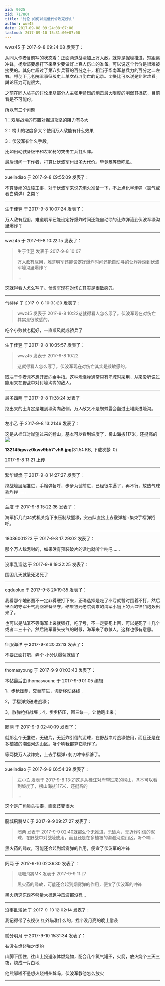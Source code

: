 ```yaml
---
aid: 9025
zid: 717868
title: '讨论 如何以最低代价攻克榜山'
author: wwz45
date: 2017-09-08 09:24:08+07:00
lastmod: 2017-09-10 15:31:00+07:00
---
```


wwz45 于 2017-9-8 09:24:08 发表了：

从同人作者目前写的状态看：正面两道战壕加上万人敌。就算是掘壕推进，短距离冲锋，杨增部要想打下来至少要做好上百人伤亡的准备。可以说这个代价是很难被接受的。其伤亡超过了第八步兵营的百分之十，相当于华南军总兵力的百分之二左右。将创下元老院军事征服史上单次战斗伤亡的记录。交换比可以说是非常难看。舆论压力可能很大。

之前在同人帖子的讨论里以部分人主张用猛烈的炮击最大限度的削弱其抵抗，目前看是不可能的。

所以有三个问题

1：双层战壕的布置对掘进攻坚的阻力有多大

2：榜山的坡度多大？使用万人敌能有什么效果

3：伏波军有什么手段。

比如出动装备板甲和左轮枪的突击工兵打头阵。

最后想问一下作者，打算让伏波军付出多大代价。毕竟我等皆吃瓜。

---------

xuelindiao 于 2017-9-8 09:55:09 发表了：

不算陡峭的丘陵工事，对于伏波军来说先炮火准备一下，不上点化学炮弹（氯气或者白磷弹）之类？

---------

生于佳翌 于 2017-9-8 10:07:24 发表了：

万人敌有屁用，难道明军还能设定好爆炸时间还能自动寻的让炸弹滚到伏波军壕沟里爆炸？

---------

wwz45 于 2017-9-8 10:22:15 发表了：

> 生于佳翌 发表于 2017-9-8 10:07
> 
> 万人敌有屁用，难道明军还能设定好爆炸时间还能自动寻的让炸弹滚到伏波军壕沟里爆炸？
> 
> ...



这就得看人怎么写了。伏波军现在对伤亡其实是很敏感的。

---------

气持样 于 2017-9-8 10:33:20 发表了：

> wwz45 发表于 2017-9-8 10:22这就得看人怎么写了。伏波军现在对伤亡其实是很敏感的。



吃个小败仗也挺好，一直顺风就成骄兵了

---------

生于佳翌 于 2017-9-8 10:35:57 发表了：

> wwz45 发表于 2017-9-8 10:22
> 
> 这就得看人怎么写了。伏波军现在对伤亡其实是很敏感的。



取决于作者想不想开反向金手指。这种燃烧弹通常只有守城时采用，从来没听说过能用来在野战中对付壕沟内的敌人。

---------

最多四两 于 2017-9-8 11:28:24 发表了：

挖出来的土肯定是堆到壕沟向敌侧，万人敌又不是蜘蛛雷会翻过土堆爬进壕沟。

---------

左小乙 于 2017-9-8 13:21:46 发表了：

这是从桂江对岸望过来的榜山，基本可以看到坡度了，榜山海拔117米，还挺高的![](https://mirrors.tuna.tsinghua.edu.cn/osdn/lgqm/72877/132145gwvz0kwv9bh71vh8.jpg)



**132145gwvz0kwv9bh71vh8.jpg**(31.54 KB, 下载次数: 0)



2017-9-8 13:21 上传

---------

繁华烬燃 于 2017-9-8 14:27:27 发表了：

挖战壕层层推进，手榴弹招呼，步步为营前进，已经很牛逼了，再不行，放热气球丢炸弹……

---------

兰度 于 2017-9-8 15:22:36 发表了：

海军拆几门34式机关炮下来压制敌堑壕，突击队直接上去霰弹枪+集束手榴弹招呼。

---------

18086001223 于 2017-9-8 17:29:02 发表了：

那个万人敌泥封的，如果没有预装破片的话也就听个响吧……

---------

没事乱溜达 于 2017-9-8 19:32:25 发表了：

围困几天就饿死渴死了

---------

cqduoluo 于 2017-9-8 20:19:35 发表了：

我看那个地形图不一定非得硬打下来，正确选择是吃了小亏就暂时围着不打，然后里面的守军士气高涨准备坚守，结果被元老院调来的海军小艇上的大口径臼炮轰出来了。

也可以是陆军不等海军上来就强打，吃了亏，不一定要死上百，可以是死了十几个或者二三十个，然后陆军垂头丧气的时候，海军来了教做人，这样也很有意思。

---------

征服海洋 于 2017-9-8 20:23:13 发表了：

不要正面打吧，弄个 小分队爆菊就破了

---------

thomasyoung 于 2017-9-9 01:03:43 发表了：

本帖最后由 thomasyoung 于 2017-9-9 01:05 编辑 

1，步枪压制，交替前进，切断移动路线；

2，手榴弹突破进战壕；

3，散弹枪扫战壕；4，步步挤压，围三缺一，让他跑出来；

---------

罔两 于 2017-9-9 02:40:39 发表了：

就那么个无推进，无破片，无近炸引信的泥球，在野战中对战壕使用，而且还是在多植被的潮湿河边山区。听个响我都算它能作了。

等两拨万人敌炸完，上去手榴弹+刺刀冲锋都够了。

---------

xuelindiao 于 2017-9-9 06:54:39 发表了：

> 左小乙 发表于 2017-9-8 13:21这是从桂江对岸望过来的榜山，基本可以看到坡度了，榜山海拔117米，还挺高的
> 
> ...



这个是广角镜头拍摄，画面歧变很大

---------

龍城飛將MK 于 2017-9-9 09:27:27 发表了：

> 罔两 发表于 2017-9-9 02:40就那么个无推进，无破片，无近炸引信的泥球，在野战中对战壕使用，而且还是在多植被的潮湿河边山区。听个响 ...



黑火药的缘故，可能还会起到烟雾弹的作用，便宜了伏波军的冲锋

---------

罔两 于 2017-9-10 02:36:30 发表了：

> 龍城飛將MK 发表于 2017-9-9 11:27
> 
> 黑火药的缘故，可能还会起到烟雾弹的作用，便宜了伏波军的冲锋



黑火药这东西不够量大概连冲击波都没有...

---------

没事乱溜达 于 2017-9-10 12:02:14 发表了：

我记得带了夜视仪 红外瞄准什么的，找个没月亮的晚上偷袭

---------

贰分明月 于 2017-9-10 15:31:34 发表了：

有没有燃烧弹之类的

山脚下围住，往山上投送液体燃烧物，配合几个氯气罐子，火箭，放火烧个三天三夜，烧成一片白地

他熊嘟嘟不是想火烧梧州城吗，伏波军教他怎么放火

---------


